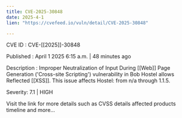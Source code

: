 ```yaml
---
title: CVE-2025-30848
date: 2025-4-1
lien: "https://cvefeed.io/vuln/detail/CVE-2025-30848"

---
```


CVE ID : CVE-[[2025]]-30848
 
Published :  April 1
2025
6:15 a.m. | 48 minutes ago
 
Description : Improper Neutralization of Input During  [[Web]] Page Generation ('Cross-site Scripting') vulnerability in Bob Hostel allows Reflected  [[XSS]]. This issue affects Hostel: from n/a through 1.1.5.
 
Severity: 7.1 | HIGH
 
Visit the link for more details
such as CVSS details
affected products
timeline
and more...

